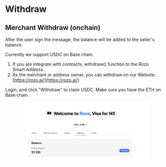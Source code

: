 # Withdraw

## Merchant Withdraw (onchain)

After the user sign the message, the balance will be added to the seller's balance.&#x20;

Currently we support USDC on Base chain.&#x20;



1. If you are integrate with contracts, withdraw() function to the  Rozo Smart Address .
2. As the merchant or address owner, you can withdraw on our Website: [https://rozo.ai/](https://rozo.ai/)

&#x20;    Login, and click "Withdraw" to claim USDC. Make sure you have the ETH on Base chain.



<figure><img src="../.gitbook/assets/image.png" alt=""><figcaption></figcaption></figure>
